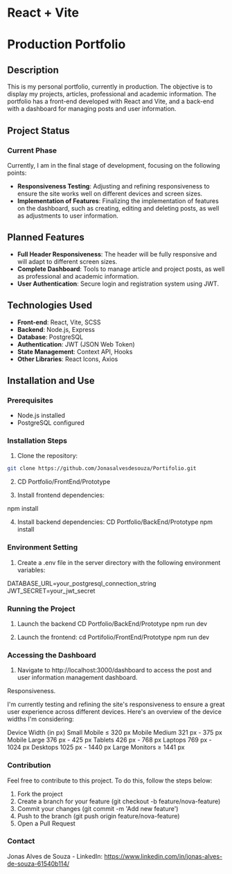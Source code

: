 # React + Vite

# Production Portfolio

## Description

This is my personal portfolio, currently in production. The objective is to display my projects, articles, professional and academic information. The portfolio has a front-end developed with React and Vite, and a back-end with a dashboard for managing posts and user information.

## Project Status

### Current Phase

Currently, I am in the final stage of development, focusing on the following points:

- **Responsiveness Testing**: Adjusting and refining responsiveness to ensure the site works well on different devices and screen sizes.
- **Implementation of Features**: Finalizing the implementation of features on the dashboard, such as creating, editing and deleting posts, as well as adjustments to user information.

## Planned Features

- **Full Header Responsiveness**: The header will be fully responsive and will adapt to different screen sizes.
- **Complete Dashboard**: Tools to manage article and project posts, as well as professional and academic information.
- **User Authentication**: Secure login and registration system using JWT.

## Technologies Used

- **Front-end**: React, Vite, SCSS
- **Backend**: Node.js, Express
- **Database**: PostgreSQL
- **Authentication**: JWT (JSON Web Token)
- **State Management**: Context API, Hooks
- **Other Libraries**: React Icons, Axios

## Installation and Use

### Prerequisites

- Node.js installed
- PostgreSQL configured

### Installation Steps

1. Clone the repository:

```sh
git clone https://github.com/Jonasalvesdesouza/Portifolio.git

```

2. CD Portfolio/FrontEnd/Prototype

3. Install frontend dependencies:

npm install

4. Install backend dependencies:
   CD Portfolio/BackEnd/Prototype
   npm install

### Environment Setting

1. Create a .env file in the server directory with the following environment variables:

DATABASE_URL=your_postgresql_connection_string
JWT_SECRET=your_jwt_secret

### Running the Project

1. Launch the backend
   CD Portfolio/BackEnd/Prototype
   npm run dev

2. Launch the frontend:
   cd Portifolio/FrontEnd/Prototype
   npm run dev

### Accessing the Dashboard

1. Navigate to http://localhost:3000/dashboard to access the post and user information management dashboard.

Responsiveness.

I'm currently testing and refining the site's responsiveness to ensure a great user experience across different devices. Here's an overview of the device widths I'm considering:

Device Width (in px)
Small Mobile ≤ 320 px
Mobile Medium 321 px - 375 px
Mobile Large 376 px - 425 px
Tablets 426 px - 768 px
Laptops 769 px - 1024 px
Desktops 1025 px - 1440 px
Large Monitors ≥ 1441 px

### Contribution

Feel free to contribute to this project. To do this, follow the steps below:

1. Fork the project
2. Create a branch for your feature (git checkout -b feature/nova-feature)
3. Commit your changes (git commit -m 'Add new feature')
4. Push to the branch (git push origin feature/nova-feature)
5. Open a Pull Request

### Contact

Jonas Alves de Souza - LinkedIn: https://www.linkedin.com/in/jonas-alves-de-souza-61540b114/
